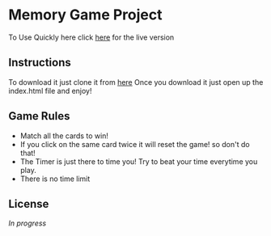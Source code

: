 # Memory Game Project

To Use Quickly here click [here](https://avalos010.github.io/memory-game-udacity/) for the live version

## Instructions

To download it just clone it from [here](https://github.com/avalos010/memory-game-udacity)
Once you download it just open up the index.html file and enjoy!

## Game Rules
* Match all the cards to win!
* If you click on the same card twice it will reset the game! so don't do that!
* The Timer is just there to time you! Try to beat your time everytime you play.
* There is no time limit
 

## License
   *In progress*
